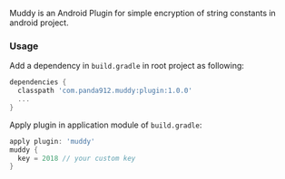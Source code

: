 Muddy is an Android Plugin for simple encryption of string constants in android project.

### Usage

Add a dependency in `build.gradle` in root project as following:

```groovy
dependencies {
  classpath 'com.panda912.muddy:plugin:1.0.0'
  ...
}
```

Apply plugin in application module of `build.gradle`:

```groovy
apply plugin: 'muddy'
muddy {
  key = 2018 // your custom key
}
```

